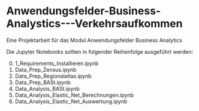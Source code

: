 # Anwendungsfelder-Business-Analystics---Verkehrsaufkommen
Eine Projektarbeit für das Modul Anwendungsfelder Business Analytics

Die Jupyter Notebooks sollten in folgender Reihenfolge ausgeführt werden:

0. 1_Requirements_Installieren.ipynb
1. Data_Prep_Zensus.ipynb
2. Data_Prep_Regionalatlas.ipynb
3. Data_Prep_BASt.ipynb
4. Data_Analysis_BASt.ipynb
5. Data_Analysis_Elastic_Net_Berechnungen.ipynb
6. Data_Analysis_Elastic_Net_Auswertung.ipynb

